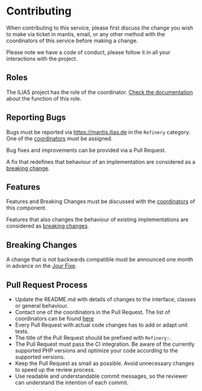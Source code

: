 # Contributing

When contributing to this service,
please first discuss the change you wish to make via
ticket in mantis, email, or any other method with the coordinators of
this service before making a change.

Please note we have a code of conduct,
please follow it in all your interactions with the project.

## Roles

The ILIAS project has the role of the coordinator.
[Check the documentation](/docs/documentation/maintenance-coordinator.md)
about the function of this role.

## Reporting Bugs

Bugs must be reported via https://mantis.ilias.de in the `Refinery`
category. One of the [coordinators](/src/Refinery/maintenance.json)
must be assigned.

Bug fixes and improvements can be provided via a Pull Request.

A fix that redefines that behaviour of an implementation are considered
as a [breaking change](#breaking-changes).

## Features

Features and Breaking Changes must be discussed with the
[coordinators](/src/Refinery/maintenance.json)
of this component.

Features that also changes the behaviour of existing implementations
are considered as [breaking changes](#breaking-changes).

## Breaking Changes

A change that is not backwards compatible must be
announced one month in advance on the [Jour Fixe](https://docu.ilias.de/goto_docu_wiki_wpage_391_1357.html).

## Pull Request Process

* Update the README.md with details of changes to the interface, classes or
  general behaviour.
* Contact one of the coordinators in the Pull Request.
  The list of coordinators can be found [here](/src/Refinery/maintenance.json)
* Every Pull Request with actual code changes has to add or adapt unit tests.
* The title of the Pull Request should be prefixed with `Refinery:`.
* The Pull Request must pass the CI integration.
  Be aware of the currently supported PHP versions and optimize your code according
  to the supported versions.
* Keep the Pull Request as small as possible.
  Avoid unnecessary changes to speed up the review process.
* Use readable and understandable commit messages, so the reviewer can understand the
  intention of each commit.

